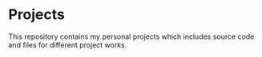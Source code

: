 # Projects
This repository contains my personal projects which includes source code and files for different project works.
